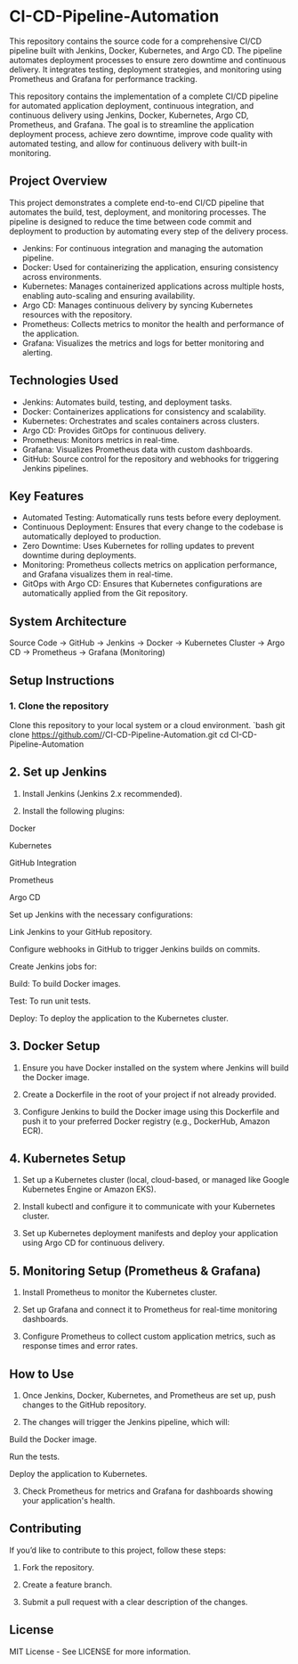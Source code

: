 # CI-CD-Pipeline-Automation
This repository contains the source code for a comprehensive CI/CD pipeline built with Jenkins, Docker, Kubernetes, and Argo CD. The pipeline automates deployment processes to ensure zero downtime and continuous delivery. It integrates testing, deployment strategies, and monitoring using Prometheus and Grafana for performance tracking.

This repository contains the implementation of a complete CI/CD pipeline for automated application deployment, continuous integration, and continuous delivery using Jenkins, Docker, Kubernetes, Argo CD, Prometheus, and Grafana. The goal is to streamline the application deployment process, achieve zero downtime, improve code quality with automated testing, and allow for continuous delivery with built-in monitoring.

## Project Overview
This project demonstrates a complete end-to-end CI/CD pipeline that automates the build, test, deployment, and monitoring processes. The pipeline is designed to reduce the time between code commit and deployment to production by automating every step of the delivery process.

- Jenkins: For continuous integration and managing the automation pipeline.
- Docker: Used for containerizing the application, ensuring consistency across environments.
- Kubernetes: Manages containerized applications across multiple hosts, enabling auto-scaling and ensuring availability.
- Argo CD: Manages continuous delivery by syncing Kubernetes resources with the repository.
- Prometheus: Collects metrics to monitor the health and performance of the application.
- Grafana: Visualizes the metrics and logs for better monitoring and alerting.

## Technologies Used
- Jenkins: Automates build, testing, and deployment tasks.
- Docker: Containerizes applications for consistency and scalability.
- Kubernetes: Orchestrates and scales containers across clusters.
- Argo CD: Provides GitOps for continuous delivery.
- Prometheus: Monitors metrics in real-time.
- Grafana: Visualizes Prometheus data with custom dashboards.
- GitHub: Source control for the repository and webhooks for triggering Jenkins pipelines.

## Key Features
- Automated Testing: Automatically runs tests before every deployment.
- Continuous Deployment: Ensures that every change to the codebase is automatically deployed to production.
- Zero Downtime: Uses Kubernetes for rolling updates to prevent downtime during deployments.
- Monitoring: Prometheus collects metrics on application performance, and Grafana visualizes them in real-time.
- GitOps with Argo CD: Ensures that Kubernetes configurations are automatically applied from the Git repository.
  
## System Architecture

Source Code -> GitHub -> Jenkins -> Docker -> Kubernetes Cluster -> Argo CD -> Prometheus -> Grafana (Monitoring)

## Setup Instructions

### 1. Clone the repository
Clone this repository to your local system or a cloud environment.
`bash
git clone https://github.com/<your-username>/CI-CD-Pipeline-Automation.git
cd CI-CD-Pipeline-Automation

## 2. Set up Jenkins

1. Install Jenkins (Jenkins 2.x recommended).


2. Install the following plugins:

Docker

Kubernetes

GitHub Integration

Prometheus

Argo CD

Set up Jenkins with the necessary configurations:

Link Jenkins to your GitHub repository.

Configure webhooks in GitHub to trigger Jenkins builds on commits.

Create Jenkins jobs for:

Build: To build Docker images.

Test: To run unit tests.

Deploy: To deploy the application to the Kubernetes cluster.





## 3. Docker Setup

1. Ensure you have Docker installed on the system where Jenkins will build the Docker image.


2. Create a Dockerfile in the root of your project if not already provided.


3. Configure Jenkins to build the Docker image using this Dockerfile and push it to your preferred Docker registry (e.g., DockerHub, Amazon ECR).



## 4. Kubernetes Setup

1. Set up a Kubernetes cluster (local, cloud-based, or managed like Google Kubernetes Engine or Amazon EKS).

2. Install kubectl and configure it to communicate with your Kubernetes cluster.

3. Set up Kubernetes deployment manifests and deploy your application using Argo CD for continuous delivery.


## 5. Monitoring Setup (Prometheus & Grafana)

1. Install Prometheus to monitor the Kubernetes cluster.


2. Set up Grafana and connect it to Prometheus for real-time monitoring dashboards.


3. Configure Prometheus to collect custom application metrics, such as response times and error rates.



## How to Use

1. Once Jenkins, Docker, Kubernetes, and Prometheus are set up, push changes to the GitHub repository.


2. The changes will trigger the Jenkins pipeline, which will:

Build the Docker image.

Run the tests.

Deploy the application to Kubernetes.


3. Check Prometheus for metrics and Grafana for dashboards showing your application's health.



## Contributing

If you’d like to contribute to this project, follow these steps:

1. Fork the repository.


2. Create a feature branch.


3. Submit a pull request with a clear description of the changes.



## License

MIT License - See LICENSE for more information.

